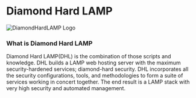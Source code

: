 # Diamond Hard LAMP

![DiamondHardLAMP Logo](https://cybergladius.com/wp-content/uploads/2021/11/DHL_logo_2.png)
### What is Diamond Hard LAMP
Diamond Hard LAMP(DHL) is the combination of those scripts and knowledge. DHL builds a LAMP web hosting server with the maximum security-hardened services; diamond-hard security. DHL incorporates all the security configurations, tools, and methodologies to form a suite of services working in concert together. The end result is a LAMP stack with very high security and automated management.
